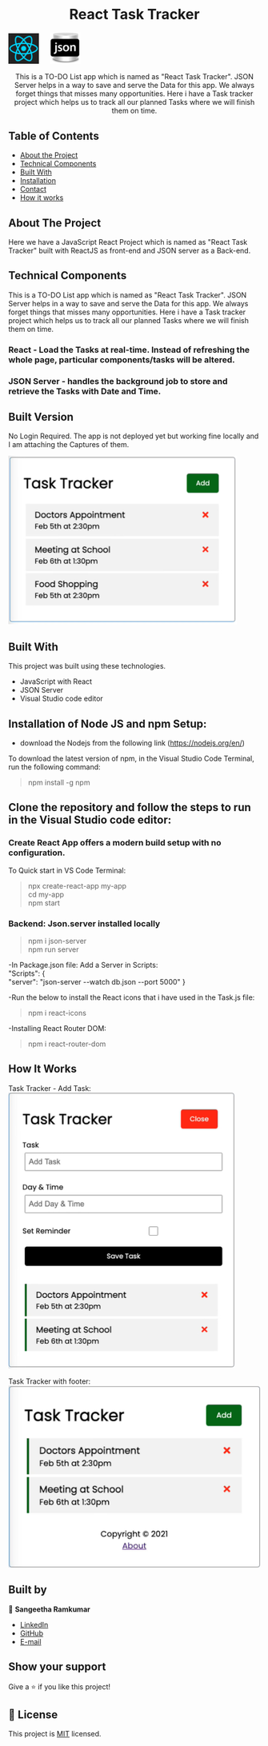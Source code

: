 

<!-- PROJECT LOGO -->
<br />
<p align="center">
  <!-- <a href="https://github.com/jaspreet-singh-sahota/Slack-bot">
    <img src="https://course_report_production.s3.amazonaws.com/rich/rich_files/rich_files/5726/s300/icon-white-on-murple-copy.png" alt="Logo" width="80" height="80">
  </a> -->

  <h1 align="center"> React Task Tracker </h1>
  <p align="center">
  
  <img width="61" alt="React" src="https://github.com/Sangi19/TO-DO-List/blob/main/Images/React.png"> &emsp;
  <img width="61" alt="JSON Server" src="https://github.com/Sangi19/TO-DO-List/blob/main/Images/bw-json-data-store.png"> &emsp;
   </p>

  <p align="center">
    This is a TO-DO List app which is named as "React Task Tracker". JSON Server helps in a way to save and serve the Data for this app. We always forget things that misses many opportunities. Here i have a Task tracker project which helps us to track all our planned Tasks where we will finish them on time. <br />
    </p>
</p>

<!-- TABLE OF CONTENTS -->

## Table of Contents

- [About the Project](#about-the-project)
- [Technical Components](#techincal-components)
- [Built With](#built-with)
- [Installation](#Installation)
- [Contact](#Authors)
- [How it works](#How-it-works)

<!-- ABOUT THE PROJECT -->

## About The Project

Here we have a JavaScript React Project which is named as "React Task Tracker" built with ReactJS as front-end and JSON server as a Back-end.
<br />

## Technical Components
This is a TO-DO List app which is named as "React Task Tracker". JSON Server helps in a way to save and serve the Data for this app. We always forget things that misses many opportunities. Here i have a Task tracker project which helps us to track all our planned Tasks where we will finish them on time.

### React - Load the Tasks at real-time. Instead of refreshing the whole page, particular components/tasks will be altered.

### JSON Server - handles the background job to store and retrieve the Tasks with Date and Time.

## Built Version

No Login Required.
The app is not deployed yet but working fine locally and I am attaching the Captures of them.

![TaskTracker- Basic capture:](https://github.com/Sangi19/TO-DO-List/blob/main/Images/Capture-%20Basic%20pic.PNG)


<!-- BUILD WITH -->

## Built With

This project was built using these technologies.

- JavaScript with React
- JSON Server
- Visual Studio code editor 

## Installation of Node JS and npm Setup:
- download the Nodejs from the following link (https://nodejs.org/en/)

To download the latest version of npm, in the Visual Studio Code Terminal, run the following command:
> npm install -g npm

## Clone the repository and follow the steps to run in the Visual Studio code editor:

### Create React App offers a modern build setup with no configuration.
To Quick start in VS Code Terminal:
> npx create-react-app my-app <br>
> cd my-app<br>
> npm start

### Backend: Json.server installed locally
> npm i json-server <br>
> npm run server

-In Package.json file:
Add a Server in Scripts: <br>
"Scripts": {<br>
"server": "json-server --watch db.json --port 5000" } <br>

-Run the below to install the React icons that i have used in the Task.js file:
>npm i react-icons

-Installing React Router DOM:
> npm i react-router-dom


<!-- HOW IT WORKS -->

## How It Works
 Task Tracker - Add Task: <br>
![Task Tracker - Add Task](https://github.com/Sangi19/TO-DO-List/blob/main/Images/Add%20Task%20capture.PNG)

Task Tracker with footer:<br>
![Task Tracker with footer:](https://github.com/Sangi19/TO-DO-List/blob/main/Images/Final%20one%20with%20Footer.PNG)


## Built by

👤 **Sangeetha Ramkumar**

- [LinkedIn](https://www.linkedin.com/in/sangeetharamkumar)
- [GitHub](https://github.com/Sangi19)
- [E-mail](sangiammu1020@gmail.com)

<!-- ACKNOWLEDGEMENTS -->

## Show your support

Give a ⭐️ if you like this project!



## 📝 License

This project is [MIT](https://opensource.org/licenses/MIT) licensed.

